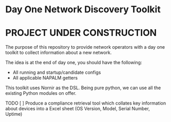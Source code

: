 # Day One Network Discovery Toolkit #
# PROJECT UNDER CONSTRUCTION #

The purpose of this repository to provide network operators with a day one toolkit to collect information about a new network.

The idea is at the end of day one, you should have the following:

- All running and startup/candidate configs
- All applicable NAPALM getters

This toolkit uses Nornir as the DSL. Being pure python, we can use all the existing Python modules on offer.

TODO
[ ] Produce a compliance retrieval tool which collates key information about devices into a Excel sheet (OS Version, Model, Serial Number, Uptime)
